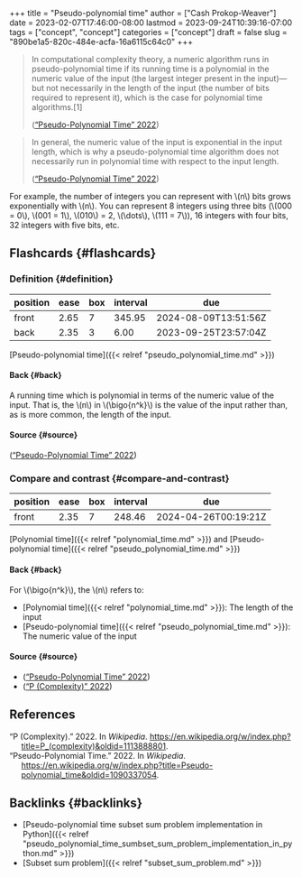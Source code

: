 +++
title = "Pseudo-polynomial time"
author = ["Cash Prokop-Weaver"]
date = 2023-02-07T17:46:00-08:00
lastmod = 2023-09-24T10:39:16-07:00
tags = ["concept", "concept"]
categories = ["concept"]
draft = false
slug = "890be1a5-820c-484e-acfa-16a6115c64c0"
+++

> In computational complexity theory, a numeric algorithm runs in pseudo-polynomial time if its running time is a polynomial in the numeric value of the input (the largest integer present in the input)—but not necessarily in the length of the input (the number of bits required to represent it), which is the case for polynomial time algorithms.[1]
>
> (<a href="#citeproc_bib_item_2">“Pseudo-Polynomial Time” 2022</a>)

<!--quoteend-->

> In general, the numeric value of the input is exponential in the input length, which is why a pseudo-polynomial time algorithm does not necessarily run in polynomial time with respect to the input length.
>
> (<a href="#citeproc_bib_item_2">“Pseudo-Polynomial Time” 2022</a>)

For example, the number of integers you can represent with \\(n\\) bits grows exponentially with \\(n\\). You can represent 8 integers using three bits (\\(000 = 0\\), \\(001 = 1\\), \\(010\\) = 2, \\(\dots\\), \\(111 = 7\\)), 16 integers with four bits, 32 integers with five bits, etc.


## Flashcards {#flashcards}


### Definition {#definition}

| position | ease | box | interval | due                  |
|----------|------|-----|----------|----------------------|
| front    | 2.65 | 7   | 345.95   | 2024-08-09T13:51:56Z |
| back     | 2.35 | 3   | 6.00     | 2023-09-25T23:57:04Z |

[Pseudo-polynomial time]({{< relref "pseudo_polynomial_time.md" >}})


#### Back {#back}

A running time which is polynomial in terms of the numeric value of the input. That is, the \\(n\\) in \\(\bigo{n^k}\\) is the value of the input rather than, as is more common, the length of the input.


#### Source {#source}

(<a href="#citeproc_bib_item_2">“Pseudo-Polynomial Time” 2022</a>)


### Compare and contrast {#compare-and-contrast}

| position | ease | box | interval | due                  |
|----------|------|-----|----------|----------------------|
| front    | 2.35 | 7   | 248.46   | 2024-04-26T00:19:21Z |

[Polynomial time]({{< relref "polynomial_time.md" >}}) and [Pseudo-polynomial time]({{< relref "pseudo_polynomial_time.md" >}})


#### Back {#back}

For \\(\bigo{n^k}\\), the \\(n\\) refers to:

-   [Polynomial time]({{< relref "polynomial_time.md" >}}): The length of the input
-   [Pseudo-polynomial time]({{< relref "pseudo_polynomial_time.md" >}}): The numeric value of the input


#### Source {#source}

-   (<a href="#citeproc_bib_item_2">“Pseudo-Polynomial Time” 2022</a>)
-   (<a href="#citeproc_bib_item_1">“P (Complexity)” 2022</a>)

## References

<style>.csl-entry{text-indent: -1.5em; margin-left: 1.5em;}</style><div class="csl-bib-body">
  <div class="csl-entry"><a id="citeproc_bib_item_1"></a>“P (Complexity).” 2022. In <i>Wikipedia</i>. <a href="https://en.wikipedia.org/w/index.php?title=P_(complexity)&oldid=1113888801">https://en.wikipedia.org/w/index.php?title=P_(complexity)&#38;oldid=1113888801</a>.</div>
  <div class="csl-entry"><a id="citeproc_bib_item_2"></a>“Pseudo-Polynomial Time.” 2022. In <i>Wikipedia</i>. <a href="https://en.wikipedia.org/w/index.php?title=Pseudo-polynomial_time&oldid=1090337054">https://en.wikipedia.org/w/index.php?title=Pseudo-polynomial_time&#38;oldid=1090337054</a>.</div>
</div>


## Backlinks {#backlinks}

-   [Pseudo-polynomial time subset sum problem implementation in Python]({{< relref "pseudo_polynomial_time_sumbset_sum_problem_implementation_in_python.md" >}})
-   [Subset sum problem]({{< relref "subset_sum_problem.md" >}})
